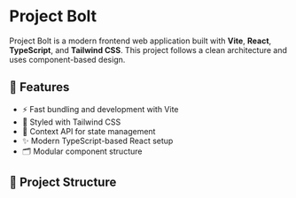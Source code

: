 # Project Bolt

Project Bolt is a modern frontend web application built with **Vite**, **React**, **TypeScript**, and **Tailwind CSS**. This project follows a clean architecture and uses component-based design.

## 🚀 Features

- ⚡ Fast bundling and development with Vite
- 🎨 Styled with Tailwind CSS
- 🧠 Context API for state management
- ✨ Modern TypeScript-based React setup
- 🗂️ Modular component structure

## 📁 Project Structure

